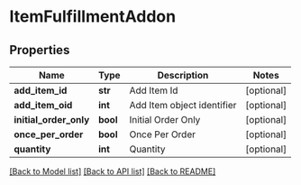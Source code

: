 # ItemFulfillmentAddon

## Properties
Name | Type | Description | Notes
------------ | ------------- | ------------- | -------------
**add_item_id** | **str** | Add Item Id | [optional] 
**add_item_oid** | **int** | Add Item object identifier | [optional] 
**initial_order_only** | **bool** | Initial Order Only | [optional] 
**once_per_order** | **bool** | Once Per Order | [optional] 
**quantity** | **int** | Quantity | [optional] 

[[Back to Model list]](../README.md#documentation-for-models) [[Back to API list]](../README.md#documentation-for-api-endpoints) [[Back to README]](../README.md)


